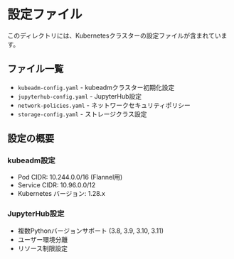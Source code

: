 # 設定ファイル

このディレクトリには、Kubernetesクラスターの設定ファイルが含まれています。

## ファイル一覧

- `kubeadm-config.yaml` - kubeadmクラスター初期化設定
- `jupyterhub-config.yaml` - JupyterHub設定
- `network-policies.yaml` - ネットワークセキュリティポリシー
- `storage-config.yaml` - ストレージクラス設定

## 設定の概要

### kubeadm設定
- Pod CIDR: 10.244.0.0/16 (Flannel用)
- Service CIDR: 10.96.0.0/12
- Kubernetes バージョン: 1.28.x

### JupyterHub設定
- 複数Pythonバージョンサポート (3.8, 3.9, 3.10, 3.11)
- ユーザー環境分離
- リソース制限設定